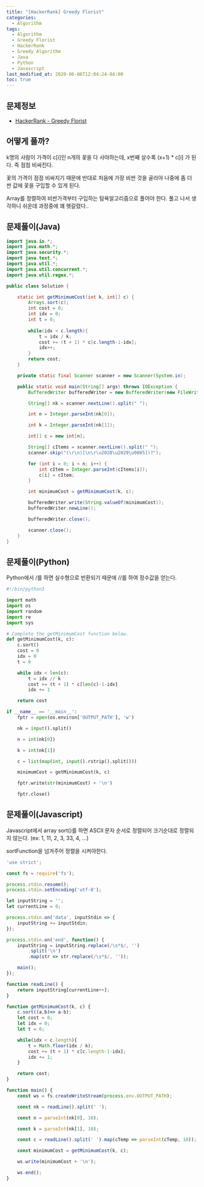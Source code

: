 ```yaml
---
title: "[HackerRank] Greedy Florist"
categories: 
  - Algorithm
tags:
  - Algorithm
  - Greedy Florist
  - HackerRank
  - Greedy Algorithm
  - Java
  - Python
  - Javascript
last_modified_at: 2020-06-06T12:04:24-04:00
toc: true
---
```

문제정보
-
- [HackerRank - Greedy Florist](https://www.hackerrank.com/challenges/greedy-florist/problem)

어떻게 풀까?
-
k명의 사람이 가격이 c[i]인 n개의 꽃을 다 사야하는데, x번째 살수록 (x+1) * c[i] 가 된다. 즉 점점 비싸진다. 

꽃의 가격이 점점 비싸지기 때문에 반대로 처음에 가장 비싼 것을 골라야 나중에 좀 더 싼 값에 꽃을 구입할 수 있게 된다.

Array를 정렬하여 비싼가격부터 구입하는 탐욕알고리즘으로 풀어야 한다. 풀고 나서 생각하니 쉬운데 과정중에 꽤 헷갈렸다..

문제풀이(Java)
-
~~~java
import java.io.*;
import java.math.*;
import java.security.*;
import java.text.*;
import java.util.*;
import java.util.concurrent.*;
import java.util.regex.*;

public class Solution {

    static int getMinimumCost(int k, int[] c) {
        Arrays.sort(c);
        int cost = 0;
        int idx = 0;
        int t = 0;
        
        while(idx < c.length){
            t = idx / k;
            cost += (t + 1) * c[c.length-1-idx];
            idx++;
        }
        return cost;
    }

    private static final Scanner scanner = new Scanner(System.in);

    public static void main(String[] args) throws IOException {
        BufferedWriter bufferedWriter = new BufferedWriter(new FileWriter(System.getenv("OUTPUT_PATH")));

        String[] nk = scanner.nextLine().split(" ");

        int n = Integer.parseInt(nk[0]);

        int k = Integer.parseInt(nk[1]);

        int[] c = new int[n];

        String[] cItems = scanner.nextLine().split(" ");
        scanner.skip("(\r\n|[\n\r\u2028\u2029\u0085])?");

        for (int i = 0; i < n; i++) {
            int cItem = Integer.parseInt(cItems[i]);
            c[i] = cItem;
        }

        int minimumCost = getMinimumCost(k, c);

        bufferedWriter.write(String.valueOf(minimumCost));
        bufferedWriter.newLine();

        bufferedWriter.close();

        scanner.close();
    }
}
~~~

문제풀이(Python)
-
Python에서 /를 하면 실수형으로 반환되기 때문에 //를 하여 정수값을 얻는다.
~~~python
#!/bin/python3

import math
import os
import random
import re
import sys

# Complete the getMinimumCost function below.
def getMinimumCost(k, c):
	c.sort()
	cost = 0
	idx = 0
	t = 0

	while idx < len(c):
		t = idx // k
		cost += (t + 1) * c[len(c)-1-idx]
		idx += 1

	return cost

if __name__ == '__main__':
    fptr = open(os.environ['OUTPUT_PATH'], 'w')

    nk = input().split()

    n = int(nk[0])

    k = int(nk[1])

    c = list(map(int, input().rstrip().split()))

    minimumCost = getMinimumCost(k, c)

    fptr.write(str(minimumCost) + '\n')

    fptr.close()
~~~

문제풀이(Javascript)
-
Javascript에서 array sort()를 하면 ASCII 문자 순서로 정렬되어 크기순대로 정렬되지 않는다. (ex: 1, 11, 2, 3, 33, 4, ...)

sortFunction을 넘겨주어 정렬을 시켜야한다.
~~~javascript
'use strict';

const fs = require('fs');

process.stdin.resume();
process.stdin.setEncoding('utf-8');

let inputString = '';
let currentLine = 0;

process.stdin.on('data', inputStdin => {
    inputString += inputStdin;
});

process.stdin.on('end', function() {
    inputString = inputString.replace(/\s*$/, '')
        .split('\n')
        .map(str => str.replace(/\s*$/, ''));

    main();
});

function readLine() {
    return inputString[currentLine++];
}

function getMinimumCost(k, c) {
    c.sort((a,b)=> a-b);
    let cost = 0;
    let idx = 0;
    let t = 0;

    while(idx < c.length){
        t = Math.floor(idx / k);
        cost += (t + 1) * c[c.length-1-idx];
        idx += 1;
    }

    return cost;
}

function main() {
    const ws = fs.createWriteStream(process.env.OUTPUT_PATH);

    const nk = readLine().split(' ');

    const n = parseInt(nk[0], 10);

    const k = parseInt(nk[1], 10);

    const c = readLine().split(' ').map(cTemp => parseInt(cTemp, 10));

    const minimumCost = getMinimumCost(k, c);

    ws.write(minimumCost + '\n');

    ws.end();
}
~~~

